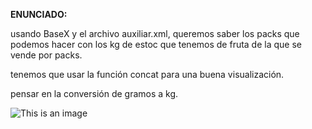 **ENUNCIADO:**

usando BaseX y el archivo auxiliar.xml, queremos saber los packs que podemos hacer con los kg de estoc que tenemos de fruta de la que se vende por packs.

tenemos que usar la función concat para una buena visualización.

pensar en la conversión de gramos a kg.

![This is an image](https://img.freepik.com/free-vector/hand-drawn-wolf-outline-illustration_23-2149256565.jpg)
